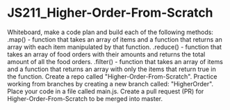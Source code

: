 # JS211_Higher-Order-From-Scratch
Whiteboard, make a code plan and build each of the following methods:
.map() - function that takes an array of items and a function that returns an array with each item manipulated by that function.
.reduce() - function that takes an array of food orders with their amounts and returns the total amount of all the food orders.
.filter() - function that takes an array of items and a function that returns an array with only the items that return true in the function.
Create a repo called "Higher-Order-From-Scratch".
Practice working from branches by creating a new branch called: "HigherOrder".
Place your code in a file called main.js.
Create a pull request (PR) for Higher-Order-From-Scratch to be merged into master.